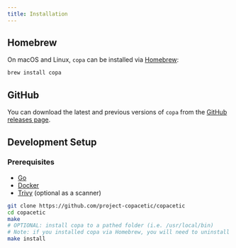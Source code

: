 ```yaml
---
title: Installation
---
```


## Homebrew
On macOS and Linux, `copa` can be installed via [Homebrew](https://brew.sh/):

```bash
brew install copa
```

## GitHub
You can download the latest and previous versions of `copa` from the [GitHub releases page](https://github.com/project-copacetic/copacetic/releases).

## Development Setup

### Prerequisites
- [Go](https://go.dev/doc/install)
- [Docker](https://docs.docker.com/engine/install/)
- [Trivy](https://aquasecurity.github.io/trivy/latest/getting-started/installation/) (optional as a scanner)

```bash
git clone https://github.com/project-copacetic/copacetic
cd copacetic
make
# OPTIONAL: install copa to a pathed folder (i.e. /usr/local/bin)
# Note: if you installed copa via Homebrew, you will need to uninstall it first
make install
```
